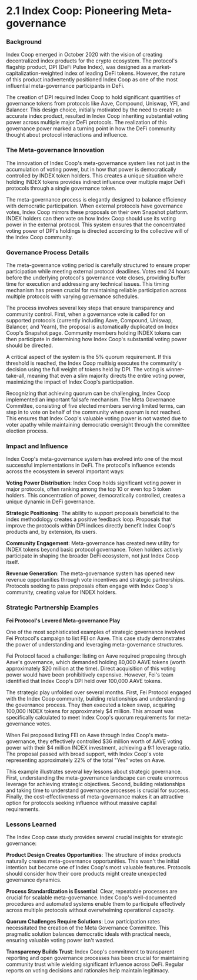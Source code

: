 # 2.1 Index Coop: Pioneering Meta-governance

### Background

Index Coop emerged in October 2020 with the vision of creating decentralized index products for the crypto ecosystem. The protocol's flagship product, DPI (DeFi Pulse Index), was designed as a market-capitalization-weighted index of leading DeFi tokens. However, the nature of this product inadvertently positioned Index Coop as one of the most influential meta-governance participants in DeFi.

The creation of DPI required Index Coop to hold significant quantities of governance tokens from protocols like Aave, Compound, Uniswap, YFI, and Balancer. This design choice, initially motivated by the need to create an accurate index product, resulted in Index Coop inheriting substantial voting power across multiple major DeFi protocols. The realization of this governance power marked a turning point in how the DeFi community thought about protocol interactions and influence.

### The Meta-governance Innovation

The innovation of Index Coop's meta-governance system lies not just in the accumulation of voting power, but in how that power is democratically controlled by INDEX token holders. This creates a unique situation where holding INDEX tokens provides indirect influence over multiple major DeFi protocols through a single governance token.

The meta-governance process is elegantly designed to balance efficiency with democratic participation. When external protocols have governance votes, Index Coop mirrors these proposals on their own Snapshot platform. INDEX holders can then vote on how Index Coop should use its voting power in the external protocol. This system ensures that the concentrated voting power of DPI's holdings is directed according to the collective will of the Index Coop community.

### Governance Process Details

The meta-governance voting period is carefully structured to ensure proper participation while meeting external protocol deadlines. Votes end 24 hours before the underlying protocol's governance vote closes, providing buffer time for execution and addressing any technical issues. This timing mechanism has proven crucial for maintaining reliable participation across multiple protocols with varying governance schedules.

The process involves several key steps that ensure transparency and community control. First, when a governance vote is called for on supported protocols (currently including Aave, Compound, Uniswap, Balancer, and Yearn), the proposal is automatically duplicated on Index Coop's Snapshot page. Community members holding INDEX tokens can then participate in determining how Index Coop's substantial voting power should be directed.

A critical aspect of the system is the 5% quorum requirement. If this threshold is reached, the Index Coop multisig executes the community's decision using the full weight of tokens held by DPI. The voting is winner-take-all, meaning that even a slim majority directs the entire voting power, maximizing the impact of Index Coop's participation.

Recognizing that achieving quorum can be challenging, Index Coop implemented an important failsafe mechanism. The Meta Governance Committee, consisting of five elected members serving limited terms, can step in to vote on behalf of the community when quorum is not reached. This ensures that Index Coop's valuable voting power is not wasted due to voter apathy while maintaining democratic oversight through the committee election process.

### Impact and Influence

Index Coop's meta-governance system has evolved into one of the most successful implementations in DeFi. The protocol's influence extends across the ecosystem in several important ways:

**Voting Power Distribution**: Index Coop holds significant voting power in major protocols, often ranking among the top 10 or even top 5 token holders. This concentration of power, democratically controlled, creates a unique dynamic in DeFi governance.

**Strategic Positioning**: The ability to support proposals beneficial to the index methodology creates a positive feedback loop. Proposals that improve the protocols within DPI indices directly benefit Index Coop's products and, by extension, its users.

**Community Engagement**: Meta-governance has created new utility for INDEX tokens beyond basic protocol governance. Token holders actively participate in shaping the broader DeFi ecosystem, not just Index Coop itself.

**Revenue Generation**: The meta-governance system has opened new revenue opportunities through vote incentives and strategic partnerships. Protocols seeking to pass proposals often engage with Index Coop's community, creating value for INDEX holders.

### Strategic Partnership Examples

**Fei Protocol's Levered Meta-governance Play**

One of the most sophisticated examples of strategic governance involved Fei Protocol's campaign to list FEI on Aave. This case study demonstrates the power of understanding and leveraging meta-governance structures.

Fei Protocol faced a challenge: listing on Aave required proposing through Aave's governance, which demanded holding 80,000 AAVE tokens (worth approximately $20 million at the time). Direct acquisition of this voting power would have been prohibitively expensive. However, Fei's team identified that Index Coop's DPI held over 100,000 AAVE tokens.

The strategic play unfolded over several months. First, Fei Protocol engaged with the Index Coop community, building relationships and understanding the governance process. They then executed a token swap, acquiring 100,000 INDEX tokens for approximately $4 million. This amount was specifically calculated to meet Index Coop's quorum requirements for meta-governance votes.

When Fei proposed listing FEI on Aave through Index Coop's meta-governance, they effectively controlled $36 million worth of AAVE voting power with their $4 million INDEX investment, achieving a 9:1 leverage ratio. The proposal passed with broad support, with Index Coop's vote representing approximately 22% of the total "Yes" votes on Aave.

This example illustrates several key lessons about strategic governance. First, understanding the meta-governance landscape can create enormous leverage for achieving strategic objectives. Second, building relationships and taking time to understand governance processes is crucial for success. Finally, the cost-effectiveness of meta-governance makes it an attractive option for protocols seeking influence without massive capital requirements.

### Lessons Learned

The Index Coop case study provides several crucial insights for strategic governance:

**Product Design Creates Opportunities**: The structure of index products naturally creates meta-governance opportunities. This wasn't the initial intention but became one of Index Coop's most valuable features. Protocols should consider how their core products might create unexpected governance dynamics.

**Process Standardization is Essential**: Clear, repeatable processes are crucial for scalable meta-governance. Index Coop's well-documented procedures and automated systems enable them to participate effectively across multiple protocols without overwhelming operational capacity.

**Quorum Challenges Require Solutions**: Low participation rates necessitated the creation of the Meta Governance Committee. This pragmatic solution balances democratic ideals with practical needs, ensuring valuable voting power isn't wasted.

**Transparency Builds Trust**: Index Coop's commitment to transparent reporting and open governance processes has been crucial for maintaining community trust while wielding significant influence across DeFi. Regular reports on voting decisions and rationales help maintain legitimacy.
